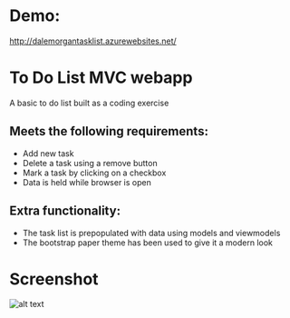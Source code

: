 # Demo:
http://dalemorgantasklist.azurewebsites.net/

# To Do List MVC webapp
A basic to do list built as a coding exercise

## Meets the following requirements:
* Add new task
* Delete a task using a remove button
* Mark a task by clicking on a checkbox
* Data is held while browser is open

## Extra functionality:
* The task list is prepopulated with data using models and viewmodels
* The bootstrap paper theme has been used to give it a modern look

# Screenshot
![alt text](https://raw.githubusercontent.com/dalemorgan04/ToDo/master/screenshot.png)
